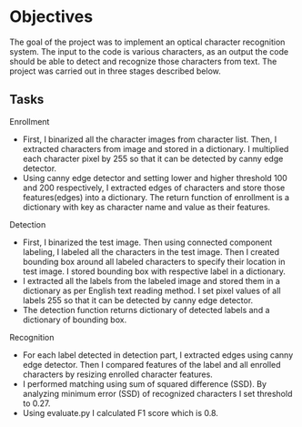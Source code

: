 # Objectives
The goal of the project was to implement an optical character recognition system. The input to the code is various characters, as an output the code should be able to detect and recognize those characters from text.
The project was carried out in three stages described below.

## Tasks
Enrollment
- First, I binarized all the character images from character list. Then, I extracted characters from image and stored in a dictionary. I multiplied each character pixel by 255 so that it can be detected by canny edge detector.
- Using canny edge detector and setting lower and higher threshold 100 and 200 respectively, I extracted edges of characters and store those features(edges) into a dictionary. The return function of enrollment is a dictionary with key as character name and value as their features.

Detection
- First, I binarized the test image. Then using connected component labeling, I labeled all the characters in the test image. Then I created bounding box around all labeled characters to specify their location in test image. I stored bounding box with respective label in a dictionary.
- I extracted all the labels from the labeled image and stored them in a dictionary as per English text reading method. I set pixel values of all labels 255 so that it can be detected by canny edge detector.
- The detection function returns dictionary of detected labels and a dictionary of bounding box.

Recognition
- For each label detected in detection part, I extracted edges using canny edge detector. Then I compared features of the label and all enrolled characters by resizing enrolled character features.
- I performed matching using sum of squared difference (SSD). By analyzing minimum error (SSD) of recognized characters I set threshold to 0.27.
- Using evaluate.py I calculated F1 score which is 0.8.
